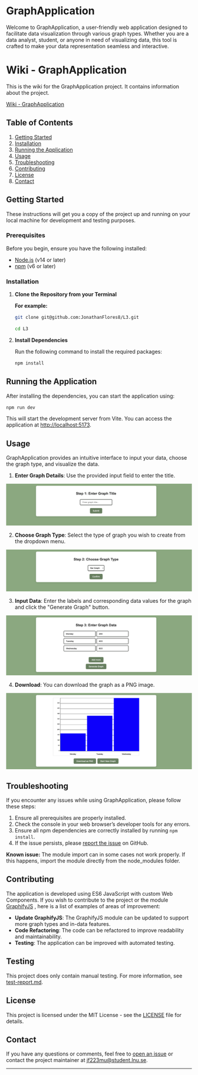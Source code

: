 # GraphApplication

Welcome to GraphApplication, a user-friendly web application designed to facilitate data visualization through various graph types. Whether you are a data analyst, student, or anyone in need of visualizing data, this tool is crafted to make your data representation seamless and interactive.

# Wiki - GraphApplication

This is the wiki for the GraphApplication project. It contains information about the project.

[Wiki - GraphApplication](https://github.com/JonathanFlores8/L3/wiki)

## Table of Contents

1. [Getting Started](#getting-started)
2. [Installation](#installation)
3. [Running the Application](#running-the-application)
4. [Usage](#usage)
5. [Troubleshooting](#troubleshooting)
6. [Contributing](#contributing)
7. [License](#license)
8. [Contact](#contact)

## Getting Started

These instructions will get you a copy of the project up and running on your local machine for development and testing purposes.

### Prerequisites

Before you begin, ensure you have the following installed:

- [Node.js](https://nodejs.org/) (v14 or later)
- [npm](https://www.npmjs.com/) (v6 or later)

### Installation

1. **Clone the Repository from your Terminal**

    **For example:**
   ```sh
   git clone git@github.com:JonathanFlores8/L3.git
   ```
   ```sh
   cd L3
   ```

2. **Install Dependencies**

   Run the following command to install the required packages:

   ```sh
   npm install
   ```

## Running the Application

After installing the dependencies, you can start the application using:

```sh
npm run dev
```

This will start the development server from Vite. You can access the application at [http://localhost:5173](http://localhost:5173).

## Usage

GraphApplication provides an intuitive interface to input your data, choose the graph type, and visualize the data.

1. **Enter Graph Details**: Use the provided input field to enter the title.

![Input Fields](/images/readme-images/1.png)

2. **Choose Graph Type**: Select the type of graph you wish to create from the dropdown menu.

![Graph Type](/images/readme-images/2.png)

3. **Input Data**: Enter the labels and corresponding data values for the graph and click the "Generate Graph" button.

![Input Data](/images/readme-images/3.png)

4. **Download**: You can download the graph as a PNG image.

![Download](/images/readme-images/4.png)

## Troubleshooting

If you encounter any issues while using GraphApplication, please follow these steps:

1. Ensure all prerequisites are properly installed.
2. Check the console in your web browser’s developer tools for any errors.
3. Ensure all npm dependencies are correctly installed by running `npm install`.
4. If the issue persists, please [report the issue](https://github.com/JonathanFlores8/L3/issues) on GitHub.

**Known issue:**
The module import can in some cases not work properly. If this happens, import the module directly from the node_modules folder.

## Contributing

The application is developed using ES6 JavaScript with custom Web Components. If you wish to contribute to the project or the module [GraphifyJS](https://github.com/JonathanFlores8/GraphifyJS)
 , here is a list of examples of areas of improvement:

- **Update GraphifyJS**: The GraphifyJS module can be updated to support more graph types and in-data features.
- **Code Refactoring**: The code can be refactored to improve readability and maintainability.
- **Testing**: The application can be improved with automated testing.

## Testing

This project does only contain manual testing. For more information, see [test-report.md](./test-report.md).

## License

This project is licensed under the MIT License - see the [LICENSE](./LICENSE) file for details.

## Contact

If you have any questions or comments, feel free to [open an issue](https://github.com/JonathanFlores8/L3/issues) or contact the project maintainer at jf223mu@student.lnu.se.

---